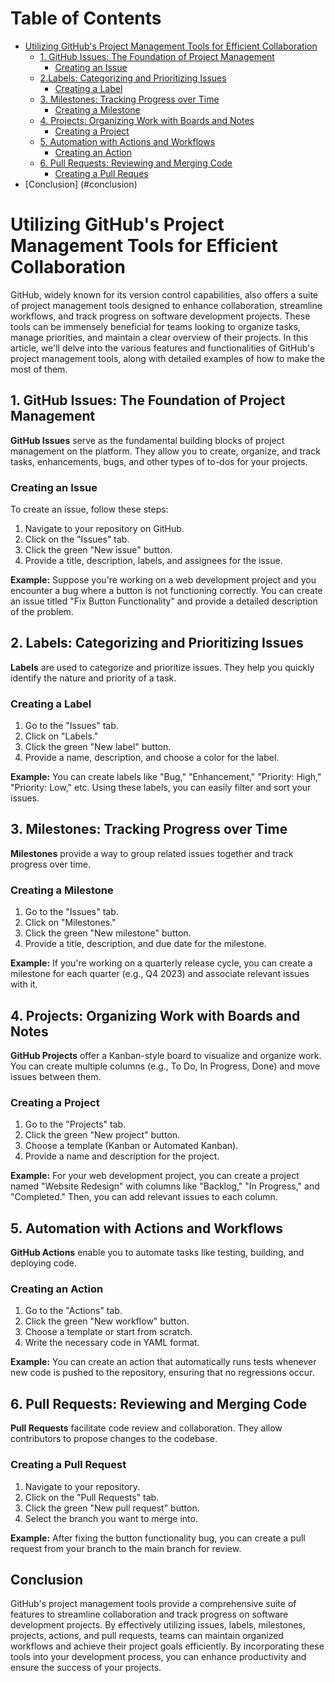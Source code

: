# Table of Contents

- [Utilizing GitHub's Project Management Tools for Efficient Collaboration](#utilizing-githubs-project-management-tools-for-efficient-collaboration)
  - [1. GitHub Issues: The Foundation of Project Management](#1-github-issues-the-foundation-of-project-management)
    - [Creating an Issue](#creating-an-issue)
  - [2.Labels: Categorizing and Prioritizing Issues](#2-labels-categorizing-and-prioritizing-issues)
    - [Creating a Label](#creating-a-label)
  - [3. Milestones: Tracking Progress over Time](#3-milestones-tracking-progress-over-time)
    - [Creating a Milestone](#creating-a-milestone)
  - [4. Projects: Organizing Work with Boards and Notes](#4-projects-organizing-work-with-boards-and-notes)
    - [Creating a Project](#creating-a-project)
  - [5. Automation with Actions and Workflows](#5-automation-with-actions-and-workflows)
    - [Creating an Action](#creating-an-action)
  - [ 6. Pull Requests: Reviewing and Merging Code](#6-pull-reqests-reviewing-and-merging-code)
    - [Creating a Pull Reques](#creating-a-pull-request)
- [Conclusion] (#conclusion)
# Utilizing GitHub's Project Management Tools for Efficient Collaboration

GitHub, widely known for its version control capabilities, also offers a suite of project management tools designed to enhance collaboration, streamline workflows, and track progress on software development projects. These tools can be immensely beneficial for teams looking to organize tasks, manage priorities, and maintain a clear overview of their projects. In this article, we'll delve into the various features and functionalities of GitHub's project management tools, along with detailed examples of how to make the most of them.

## 1. **GitHub Issues: The Foundation of Project Management**

**GitHub Issues** serve as the fundamental building blocks of project management on the platform. They allow you to create, organize, and track tasks, enhancements, bugs, and other types of to-dos for your projects.

### Creating an Issue

To create an issue, follow these steps:

1. Navigate to your repository on GitHub.
2. Click on the "Issues" tab.
3. Click the green "New issue" button.
4. Provide a title, description, labels, and assignees for the issue.

**Example:**
Suppose you're working on a web development project and you encounter a bug where a button is not functioning correctly. You can create an issue titled "Fix Button Functionality" and provide a detailed description of the problem.

## 2. **Labels: Categorizing and Prioritizing Issues**

**Labels** are used to categorize and prioritize issues. They help you quickly identify the nature and priority of a task.

### Creating a Label

1. Go to the "Issues" tab.
2. Click on "Labels."
3. Click the green "New label" button.
4. Provide a name, description, and choose a color for the label.

**Example:**
You can create labels like "Bug," "Enhancement," "Priority: High," "Priority: Low," etc. Using these labels, you can easily filter and sort your issues.

## 3. **Milestones: Tracking Progress over Time**

**Milestones** provide a way to group related issues together and track progress over time.

### Creating a Milestone

1. Go to the "Issues" tab.
2. Click on "Milestones."
3. Click the green "New milestone" button.
4. Provide a title, description, and due date for the milestone.

**Example:**
If you're working on a quarterly release cycle, you can create a milestone for each quarter (e.g., Q4 2023) and associate relevant issues with it.

## 4. **Projects: Organizing Work with Boards and Notes**

**GitHub Projects** offer a Kanban-style board to visualize and organize work. You can create multiple columns (e.g., To Do, In Progress, Done) and move issues between them.

### Creating a Project

1. Go to the "Projects" tab.
2. Click the green "New project" button.
3. Choose a template (Kanban or Automated Kanban).
4. Provide a name and description for the project.

**Example:**
For your web development project, you can create a project named "Website Redesign" with columns like "Backlog," "In Progress," and "Completed." Then, you can add relevant issues to each column.

## 5. **Automation with Actions and Workflows**

**GitHub Actions** enable you to automate tasks like testing, building, and deploying code.

### Creating an Action

1. Go to the "Actions" tab.
2. Click the green "New workflow" button.
3. Choose a template or start from scratch.
4. Write the necessary code in YAML format.

**Example:**
You can create an action that automatically runs tests whenever new code is pushed to the repository, ensuring that no regressions occur.

## 6. **Pull Requests: Reviewing and Merging Code**

**Pull Requests** facilitate code review and collaboration. They allow contributors to propose changes to the codebase.

### Creating a Pull Request

1. Navigate to your repository.
2. Click on the "Pull Requests" tab.
3. Click the green "New pull request" button.
4. Select the branch you want to merge into.

**Example:**
After fixing the button functionality bug, you can create a pull request from your branch to the main branch for review.

## Conclusion

GitHub's project management tools provide a comprehensive suite of features to streamline collaboration and track progress on software development projects. By effectively utilizing issues, labels, milestones, projects, actions, and pull requests, teams can maintain organized workflows and achieve their project goals efficiently. By incorporating these tools into your development process, you can enhance productivity and ensure the success of your projects.